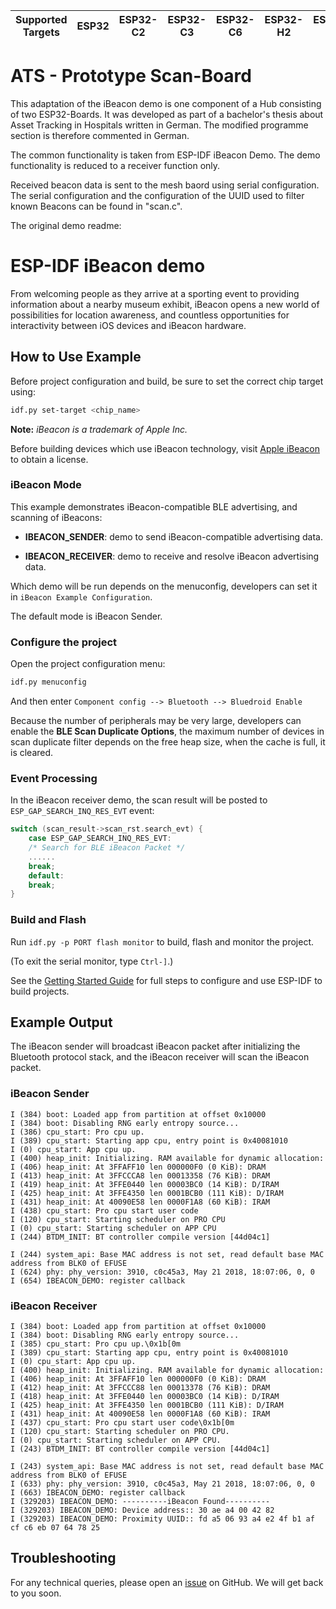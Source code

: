 | Supported Targets | ESP32 | ESP32-C2 | ESP32-C3 | ESP32-C6 | ESP32-H2 | ESP32-S3 |
| ----------------- | ----- | -------- | -------- | -------- | -------- | -------- |

# ATS - Prototype Scan-Board

This adaptation of the iBeacon demo is one component of a Hub consisting of two ESP32-Boards.
It was developed as part of a bachelor's thesis about Asset Tracking in Hospitals written in German. The modified programme section is therefore commented in German.

The common functionality is taken from ESP-IDF iBeacon Demo.
The demo functionality is reduced to a receiver function only.

Received beacon data is sent to the mesh baord using serial configuration.
The serial configuration and the configuration of the UUID used to filter known Beacons
can be found in "scan.c".

The original demo readme:

# ESP-IDF iBeacon demo

From welcoming people as they arrive at a sporting event to providing information about a nearby museum exhibit, iBeacon opens a new world of possibilities for location awareness, and countless opportunities for interactivity between iOS devices and iBeacon hardware.

## How to Use Example

Before project configuration and build, be sure to set the correct chip target using:

```bash
idf.py set-target <chip_name>
```

**Note:** *iBeacon is a trademark of Apple Inc.*

Before building devices which use iBeacon technology, visit [Apple iBeacon](https://developer.apple.com/ibeacon/) to obtain a license.

### iBeacon Mode

This example demonstrates iBeacon-compatible BLE advertising, and scanning of iBeacons:

- **IBEACON_SENDER**: demo to send iBeacon-compatible advertising data.

- **IBEACON_RECEIVER**: demo to receive and resolve iBeacon advertising data.

Which demo will be run depends on the menuconfig, developers can set it in `iBeacon Example Configuration`.

The default mode is iBeacon Sender.

### Configure the project

Open the project configuration menu:

```bash
idf.py menuconfig
```

And then enter `Component config --> Bluetooth --> Bluedroid Enable`

Because the number of peripherals may be very large, developers can enable the **BLE Scan Duplicate Options**, the maximum number of devices in scan duplicate filter depends on the free heap size, when the cache is full, it is cleared.

### Event Processing
In the iBeacon receiver demo, the scan result will be posted to `ESP_GAP_SEARCH_INQ_RES_EVT` event:

```c
switch (scan_result->scan_rst.search_evt) {
    case ESP_GAP_SEARCH_INQ_RES_EVT:
    /* Search for BLE iBeacon Packet */
    ......
    break;
    default:
    break;
}
```
### Build and Flash

Run `idf.py -p PORT flash monitor` to build, flash and monitor the project.

(To exit the serial monitor, type ``Ctrl-]``.)

See the [Getting Started Guide](https://idf.espressif.com/) for full steps to configure and use ESP-IDF to build projects.

## Example Output

The iBeacon sender will broadcast iBeacon packet after initializing the Bluetooth protocol stack, and the iBeacon receiver will scan the iBeacon packet.

### iBeacon Sender

```
I (384) boot: Loaded app from partition at offset 0x10000
I (384) boot: Disabling RNG early entropy source...
I (386) cpu_start: Pro cpu up.
I (389) cpu_start: Starting app cpu, entry point is 0x40081010
I (0) cpu_start: App cpu up.
I (400) heap_init: Initializing. RAM available for dynamic allocation:
I (406) heap_init: At 3FFAFF10 len 000000F0 (0 KiB): DRAM
I (413) heap_init: At 3FFCCCA8 len 00013358 (76 KiB): DRAM
I (419) heap_init: At 3FFE0440 len 00003BC0 (14 KiB): D/IRAM
I (425) heap_init: At 3FFE4350 len 0001BCB0 (111 KiB): D/IRAM
I (431) heap_init: At 40090E58 len 0000F1A8 (60 KiB): IRAM
I (438) cpu_start: Pro cpu start user code
I (120) cpu_start: Starting scheduler on PRO CPU
I (0) cpu_start: Starting scheduler on APP CPU
I (244) BTDM_INIT: BT controller compile version [44d04c1]

I (244) system_api: Base MAC address is not set, read default base MAC address from BLK0 of EFUSE
I (624) phy: phy_version: 3910, c0c45a3, May 21 2018, 18:07:06, 0, 0
I (654) IBEACON_DEMO: register callback
```

### iBeacon Receiver

```
I (384) boot: Loaded app from partition at offset 0x10000
I (384) boot: Disabling RNG early entropy source...
I (385) cpu_start: Pro cpu up.\0x1b[0m
I (389) cpu_start: Starting app cpu, entry point is 0x40081010
I (0) cpu_start: App cpu up.
I (400) heap_init: Initializing. RAM available for dynamic allocation:
I (406) heap_init: At 3FFAFF10 len 000000F0 (0 KiB): DRAM
I (412) heap_init: At 3FFCCC88 len 00013378 (76 KiB): DRAM
I (418) heap_init: At 3FFE0440 len 00003BC0 (14 KiB): D/IRAM
I (425) heap_init: At 3FFE4350 len 0001BCB0 (111 KiB): D/IRAM
I (431) heap_init: At 40090E58 len 0000F1A8 (60 KiB): IRAM
I (437) cpu_start: Pro cpu start user code\0x1b[0m
I (120) cpu_start: Starting scheduler on PRO CPU.
I (0) cpu_start: Starting scheduler on APP CPU.
I (243) BTDM_INIT: BT controller compile version [44d04c1]

I (243) system_api: Base MAC address is not set, read default base MAC address from BLK0 of EFUSE
I (633) phy: phy_version: 3910, c0c45a3, May 21 2018, 18:07:06, 0, 0
I (663) IBEACON_DEMO: register callback
I (329203) IBEACON_DEMO: ----------iBeacon Found----------
I (329203) IBEACON_DEMO: Device address:: 30 ae a4 00 42 82
I (329203) IBEACON_DEMO: Proximity UUID:: fd a5 06 93 a4 e2 4f b1 af cf c6 eb 07 64 78 25
```

## Troubleshooting

For any technical queries, please open an [issue](https://github.com/espressif/esp-idf/issues) on GitHub. We will get back to you soon.
